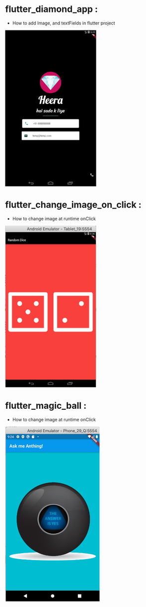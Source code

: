 # flutter_diamond_app : 

- How to add Image, and textFields in flutter project

![How to add Image, and textFields in flutter project](https://github.com/NehaKushwah993/Flutter_Study/blob/master/diamond_screen.png)


# flutter_change_image_on_click : 

- How to change image at runtime onClick

![How to change image at runtime onClick](https://github.com/NehaKushwah993/Flutter_Study/blob/master/dice.png)


# flutter_magic_ball :

- How to change image at runtime onClick

![How to change image at runtime onClick](https://github.com/NehaKushwah993/Flutter_Study/blob/master/magic_ball.png)
